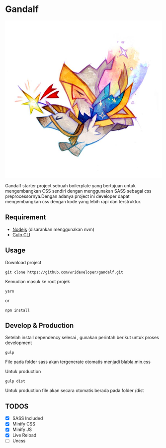 # Gandalf

![Gandalf](./docs/img/logo.jpg)

Gandalf starter project sebuah boilerplate yang bertujuan untuk mengembangkan CSS sendiri dengan menggunakan SASS sebagai css preprocessornya.Dengan adanya project ini developer dapat mengembangkan css dengan kode yang lebih rapi dan terstruktur.

## Requirement
 - [Nodejs](https://github.com/creationix/nvm) (disarankan menggunakan nvm)
 - [Gulp CLI](https://gulpjs.com/)

## Usage
Download project

```
git clone https://github.com/wrideveloper/gandalf.git
``` 
Kemudian masuk ke root projek

```
yarn 
```
or 
```
npm install
```

## Develop & Production

Setelah install dependency selesai , gunakan perintah berikut untuk proses development
```
gulp
```
File pada folder sass akan tergenerate otomatis menjadi blabla.min.css


Untuk production
```
gulp dist
```
Untuk production file akan secara otomatis berada pada folder /dist

## TODOS

 * [x] SASS Included
 * [x] Minify CSS
 * [x] Minify JS
 * [x] Live Reload
 * [ ] Uncss

## 